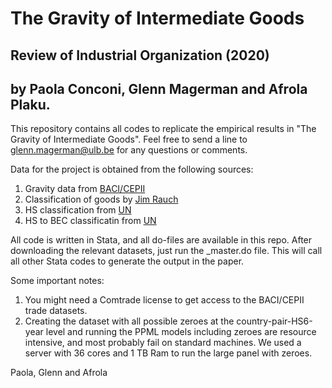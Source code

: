 # The Gravity of Intermediate Goods
## Review of Industrial Organization (2020)
## by Paola Conconi, Glenn Magerman and Afrola Plaku.

This repository contains all codes to replicate the empirical results in "The Gravity of Intermediate Goods".
Feel free to send a line to [glenn.magerman@ulb.be](glenn.magerman@ulb.be) for any questions or comments.

Data for the project is obtained from the following sources:
  1. Gravity data from [BACI/CEPII](http://www.cepii.fr/cepii/en/bdd_modele/presentation.asp?id=1)
  2. Classification of goods by [Jim Rauch](http://econweb.ucsd.edu/~jrauch/rauchclass/SITCRauch_merging_code.do)
  3. HS classification from [UN](http://unstats.un.org/unsd/tradekb/Knowledgebase/50043/HS-Classification-by-Section)
  4. HS to BEC classificatin from [UN](http://unstats.un.org/unsd/trade/classifications/correspondence-tables.asp)

			
All code is written in Stata, and all do-files are available in this repo.
After downloading the relevant datasets, just run the _master.do file. This will call all other Stata codes to generate the output in the paper.

Some important notes:
  1. You might need a Comtrade license to get access to the BACI/CEPII trade datasets.
  2. Creating the dataset with all possible zeroes at the country-pair-HS6-year level and running the PPML models including zeroes are resource intensive, and most probably
  fail on standard machines. We used a server with 36 cores and 1 TB Ram to run the large panel with zeroes.

Paola, Glenn and Afrola
  
